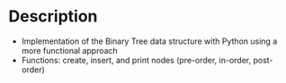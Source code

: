 # Description

- Implementation of the Binary Tree data structure with Python using a more functional approach
- Functions: create, insert, and print nodes (pre-order, in-order, post-order)
